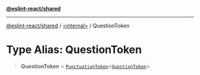 [**@eslint-react/shared**](../../README.md)

***

[@eslint-react/shared](../../README.md) / [\<internal\>](../README.md) / QuestionToken

# Type Alias: QuestionToken

> **QuestionToken** = [`PunctuationToken`](../interfaces/PunctuationToken.md)\<[`QuestionToken`](../enumerations/SyntaxKind.md#questiontoken)\>
